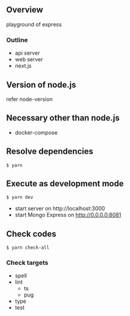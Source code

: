 ## Overview
playground of express

### Outline
- api server
- web server
- next.js

## Version of node.js
refer node-version

## Necessary other than node.js
- docker-compose

## Resolve dependencies
`$ yarn`

## Execute as development mode
`$ yarn dev`

- start server on http://localhost:3000
- start Mongo Express on http://0.0.0.0:8081

## Check codes
`$ yarn check-all`

### Check targets
- spell
- lint
    - ts
    - pug
- type
- test
